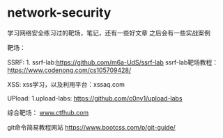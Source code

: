 # network-security

学习网络安全练习过的靶场，笔记，还有一些好文章
之后会有一些实战案例

靶场：

SSRF:
1.
ssrf-lab:https://github.com/m6a-UdS/ssrf-lab
ssrf-lab靶场教程：https://www.codenong.com/cs105709428/

XSS:
xss学习，以及利用平台：xssaq.com


UPload:
1.upload-labs:  https://github.com/c0ny1/upload-labs


综合靶场：
www.ctfhub.com



git命令简易教程网站
https://www.bootcss.com/p/git-guide/
